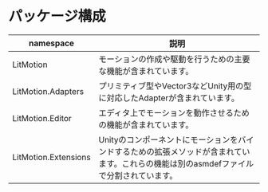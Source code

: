 # パッケージ構成

| namespace | 説明 |
| - | - |
| LitMotion | モーションの作成や駆動を行うための主要な機能が含まれています。 |
| LitMotion.Adapters | プリミティブ型やVector3などUnity用の型に対応したAdapterが含まれています。 |
| LitMotion.Editor | エディタ上でモーションを動作させるための機能が含まれています。 |
| LitMotion.Extensions | Unityのコンポーネントにモーションをバインドするための拡張メソッドが含まれています。これらの機能は別のasmdefファイルで分割されています。 |